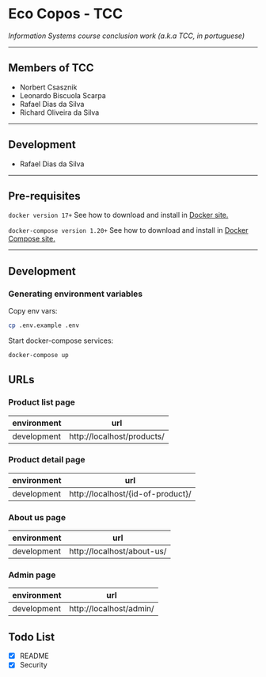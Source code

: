 # Eco Copos - TCC
*Information Systems course conclusion work (a.k.a TCC, in portuguese)*

---

## Members of TCC
- Norbert Csasznik
- Leonardo Biscuola Scarpa
- Rafael Dias da Silva
- Richard Oliveira da Silva

---

## Development
- Rafael Dias da Silva

---

## Pre-requisites

`docker version 17+` See how to download and install in [Docker site.][1]

`docker-compose version 1.20+` See how to download and install in [Docker Compose site.][2]

---

## Development

### Generating environment variables

Copy env vars:
```bash
cp .env.example .env
```

Start docker-compose services:
```bash
docker-compose up
```

## URLs

### Product list page

| environment | url                                       |
|-------------|-------------------------------------------|
| development | http://localhost/products/                |

### Product detail page

| environment | url                                       |
|-------------|-------------------------------------------|
| development | http://localhost/{id-of-product}/         |

### About us page

| environment | url                                       |
|-------------|-------------------------------------------|
| development | http://localhost/about-us/                |

### Admin page

| environment | url                                       |
|-------------|-------------------------------------------|
| development | http://localhost/admin/                |

## Todo List
- [x] README
- [x] Security

[1]: https://docs.docker.com/install/linux/docker-ce/ubuntu/
[2]: https://docs.docker.com/compose/install/#install-compose
